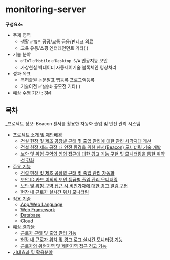 # monitoring-server

**구성요소:**
- 주제 영역
  - 생활  ✅`업무`   공공/교통     금융/핀테크   의료 
  - 교육  유통/쇼핑   엔터테인먼트    기타(  )
- 기술 분야
  - ✅`IoT`   ✅`Mobile`   ✅`Desktop S/W`   인공지능   보안 
  - 가상현실    빅데이터       자동제어기술         블록체인  영상처리
- 성과 목표
  - 특허출원  논문발표     앱등록   프로그램등록   
  - 기술이전  ✅`실용화`   공모전    기타(  )
- 예상 수행 기간 : 3M

## 목차

_프로젝트 정보: Beacon 센서를 활용한 자동화 출입 및 안전 관리 시스템

- [프로젝트 소개 및 제안배경](#sections)
  - [건설 현장 및 제조 공장별 근태 및 출입 관리에 대한 관리 사각지대 개선](#title)
  - [건설 현장 제조 공장 내 안전 환경을 위한 센서(Beacon) 모니터링 기술 개발](#banner)
  - [보안 및 위험 구역의 임의 접근에 대한 경고 기능 구현 및 모니터링을 통한 취약성 강화](#badges)
- [주요 기능](#sections)
  - [건설 현장 및 제조 공장별 근태 및 출입 관리 자동화](#title)
  - [보안 ID 카드 이외의 보안 등급별 출입 관리 모니터링](#banner)
  - [보안 및 위험 구역 접근 시 비인가자에 대한 경고 알림 구현](#badges)
  - [현장 내 근로자 실시간 위치 모니터링](#badges) 
- [적용 기술](#sections)
  - [App/Web Language](#title)
  - [Web Framework](#banner)
  - [Database](#badges)
  - [Cloud](#badges)
- [예상 결과물](#sections)
  - [근로자 근태 및 출입 관리 기능](#title)
  - [현장 내 근로자 위치 및 경고 로그 실시간 모니터링 기능](#banner)
  - [근로자의 위험지역 및 제한지역 접근 경고 기능](#badges)
- [기대효과 및 활용분야](#definitions)
